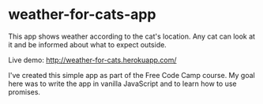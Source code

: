 # weather-for-cats-app
This app shows weather according to the cat's location. Any cat can look at it and be informed about what to expect outside.

Live demo: http://weather-for-cats.herokuapp.com/

I've created this simple app as part of the Free Code Camp course. My goal here was to write the app in vanilla JavaScript and to learn
how to use promises.
